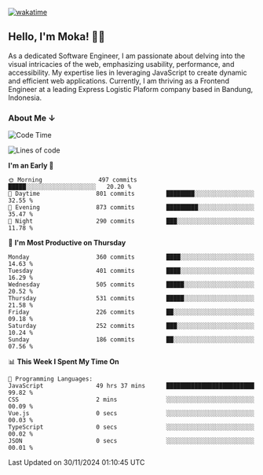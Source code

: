 [![wakatime](https://wakatime.com/badge/user/af9abd23-dba3-4dbe-973c-b045a9417a55.svg?style=social)](https://wakatime.com/@af9abd23-dba3-4dbe-973c-b045a9417a55)
## Hello, I'm Moka! 👋🏼


As a dedicated Software Engineer, I am passionate about delving into the visual intricacies of the web, emphasizing usability, performance, and accessibility. My expertise lies in leveraging JavaScript to create dynamic and efficient web applications. Currently, I am thriving as a Frontend Engineer at a leading Express Logistic Plaform company based in Bandung, Indonesia.

### About Me ↓

<!--START_SECTION:waka-->
![Code Time](http://img.shields.io/badge/Code%20Time-11%2C342%20hrs%2026%20mins-blue)

![Lines of code](https://img.shields.io/badge/From%20Hello%20World%20I%27ve%20Written-4.1%20million%20lines%20of%20code-blue)

**I'm an Early 🐤** 

```text
🌞 Morning                497 commits         █████░░░░░░░░░░░░░░░░░░░░   20.20 % 
🌆 Daytime                801 commits         ████████░░░░░░░░░░░░░░░░░   32.55 % 
🌃 Evening                873 commits         █████████░░░░░░░░░░░░░░░░   35.47 % 
🌙 Night                  290 commits         ███░░░░░░░░░░░░░░░░░░░░░░   11.78 % 
```
📅 **I'm Most Productive on Thursday** 

```text
Monday                   360 commits         ████░░░░░░░░░░░░░░░░░░░░░   14.63 % 
Tuesday                  401 commits         ████░░░░░░░░░░░░░░░░░░░░░   16.29 % 
Wednesday                505 commits         █████░░░░░░░░░░░░░░░░░░░░   20.52 % 
Thursday                 531 commits         █████░░░░░░░░░░░░░░░░░░░░   21.58 % 
Friday                   226 commits         ██░░░░░░░░░░░░░░░░░░░░░░░   09.18 % 
Saturday                 252 commits         ███░░░░░░░░░░░░░░░░░░░░░░   10.24 % 
Sunday                   186 commits         ██░░░░░░░░░░░░░░░░░░░░░░░   07.56 % 
```


📊 **This Week I Spent My Time On** 

```text
💬 Programming Languages: 
JavaScript               49 hrs 37 mins      █████████████████████████   99.82 % 
CSS                      2 mins              ░░░░░░░░░░░░░░░░░░░░░░░░░   00.09 % 
Vue.js                   0 secs              ░░░░░░░░░░░░░░░░░░░░░░░░░   00.03 % 
TypeScript               0 secs              ░░░░░░░░░░░░░░░░░░░░░░░░░   00.02 % 
JSON                     0 secs              ░░░░░░░░░░░░░░░░░░░░░░░░░   00.01 % 
```


 Last Updated on 30/11/2024 01:10:45 UTC
<!--END_SECTION:waka-->

